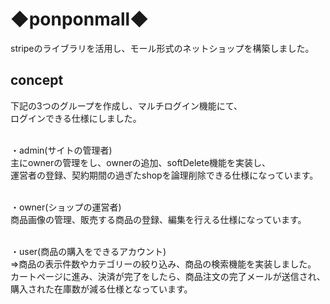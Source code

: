 <h1>◆ponponmall◆</h1>

<p>stripeのライブラリを活用し、モール形式のネットショップを構築しました。</p>


<h2>concept</h2>
下記の3つのグループを作成し、マルチログイン機能にて、<br>
ログインできる仕様にしました。<br><br>

・admin(サイトの管理者)<br>
主にownerの管理をし、ownerの追加、softDelete機能を実装し、<br>
運営者の登録、契約期間の過ぎたshopを論理削除できる仕様になっています。<br><br>

・owner(ショップの運営者)<br>
商品画像の管理、販売する商品の登録、編集を行える仕様になっています。<br><br>

・user(商品の購入をできるアカウント)<br>
⇒商品の表示件数やカテゴリーの絞り込み、商品の検索機能を実装しました。<br>
  カートページに進み、決済が完了をしたら、商品注文の完了メールが送信され、
  購入された在庫数が減る仕様となっています。











